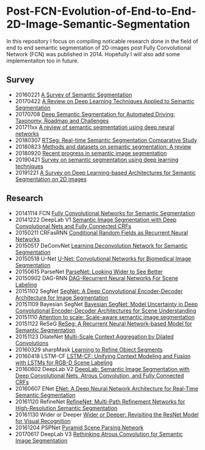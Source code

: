 # Post-FCN-Evolution-of-End-to-End-2D-Image-Semantic-Segmentation
In this repository I focus on compiling noticable research done in the field of end to end semantic segmentation of 2D-images post Fully Convolutional Network (FCN) was published in 2014. Hopefully I will also add some implementaiton too in future.

## Survey
* 20160221 [A Survey of Semantic Segmentation](https://arxiv.org/abs/1602.06541)
* 20170422 [A Review on Deep Learning Techniques Applied to Semantic Segmentation](https://arxiv.org/abs/1704.06857)
* 20170708 [Deep Semantic Segmentation for Automated Driving: Taxonomy, Roadmap and Challenges](https://arxiv.org/abs/1707.02432)
* 201711xx [A review of semantic segmentation using deep neural networks](https://www.researchgate.net/publication/321283063_A_review_of_semantic_segmentation_using_deep_neural_networks)
* 20180307 [RTSeg: Real-time Semantic Segmentation Comparative Study](https://arxiv.org/abs/1803.02758)
* 20180823 [Methods and datasets on semantic segmentation: A review](https://www.sciencedirect.com/science/article/abs/pii/S0925231218304077)
* 20180920 [Recent progress in semantic image segmentation](https://arxiv.org/abs/1809.10198)
* 20190421 [Survey on semantic segmentation using deep learning techniques](https://www.sciencedirect.com/science/article/abs/pii/S092523121930181X)
* 20191221 [A Survey on Deep Learning-based Architectures for Semantic Segmentation on 2D images](https://arxiv.org/abs/1912.10230)


## Research 
* 20141114 FCN [Fully Convolutional Networks for Semantic Segmentation](https://arxiv.org/abs/1411.4038)
* 20141222 DeepLab V1 [Semantic Image Segmentation with Deep Convolutional Nets and Fully Connected CRFs](https://arxiv.org/abs/1412.7062)
* 20150211 CRFasRNN [Conditional Random Fields as Recurrent Neural Networks](https://arxiv.org/abs/1502.03240)
* 20150517 DeConvNet [Learning Deconvolution Network for Semantic Segmentation](https://arxiv.org/abs/1505.04366)
* 20150518 U-Net [U-Net: Convolutional Networks for Biomedical Image Segmentation](https://arxiv.org/abs/1505.04597)
* 20150615 ParseNet [ParseNet: Looking Wider to See Better](https://arxiv.org/abs/1506.04579)
* 20150902 DAG-RNN [DAG-Recurrent Neural Networks For Scene Labeling](https://arxiv.org/abs/1509.00552)
* 20151102 SegNet [SegNet: A Deep Convolutional Encoder-Decoder Architecture for Image Segmentation](https://arxiv.org/abs/1511.00561)
* 20151109 Bayesian SegNet [Bayesian SegNet: Model Uncertainty in Deep Convolutional Encoder-Decoder Architectures for Scene Understanding](https://arxiv.org/abs/1511.02680)
* 20151110 [Attention to scale: Scale-aware semantic image segmentation](https://arxiv.org/abs/1511.03339)
* 20151122 ReSeG [ReSeg: A Recurrent Neural Network-based Model for Semantic Segmentation](https://arxiv.org/abs/1511.07053)
* 20151123 DilateNet [Multi-Scale Context Aggregation by Dilated Convolutions](https://arxiv.org/abs/1511.07122)
* 20160329 sharpMask [Learning to Refine Object Segments](https://arxiv.org/abs/1603.08695)
* 20160418 LSTM-CF [LSTM-CF: Unifying Context Modeling and Fusion with LSTMs for RGB-D Scene Labeling](https://arxiv.org/abs/1604.05000)
* 20160602 DeepLab V2 [DeepLab: Semantic Image Segmentation with Deep Convolutional Nets, Atrous Convolution, and Fully Connected CRFs](https://arxiv.org/abs/1606.00915)
* 20160607 ENet [ENet: A Deep Neural Network Architecture for Real-Time Semantic Segmentation](https://arxiv.org/abs/1606.02147)
* 20161120 RefineNet [RefineNet: Multi-Path Refinement Networks for High-Resolution Semantic Segmentation](https://arxiv.org/abs/1611.06612)
* 20161130 Wider or Deeper [Wider or Deeper: Revisiting the ResNet Model for Visual Recognition](https://arxiv.org/abs/1611.10080)
* 20161204 PSPNet [Pyramid Scene Parsing Network](https://arxiv.org/abs/1612.01105)
* 20170617 DeepLab V3 [Rethinking Atrous Convolution for Semantic Image Segmentation](https://arxiv.org/abs/1706.05587)


